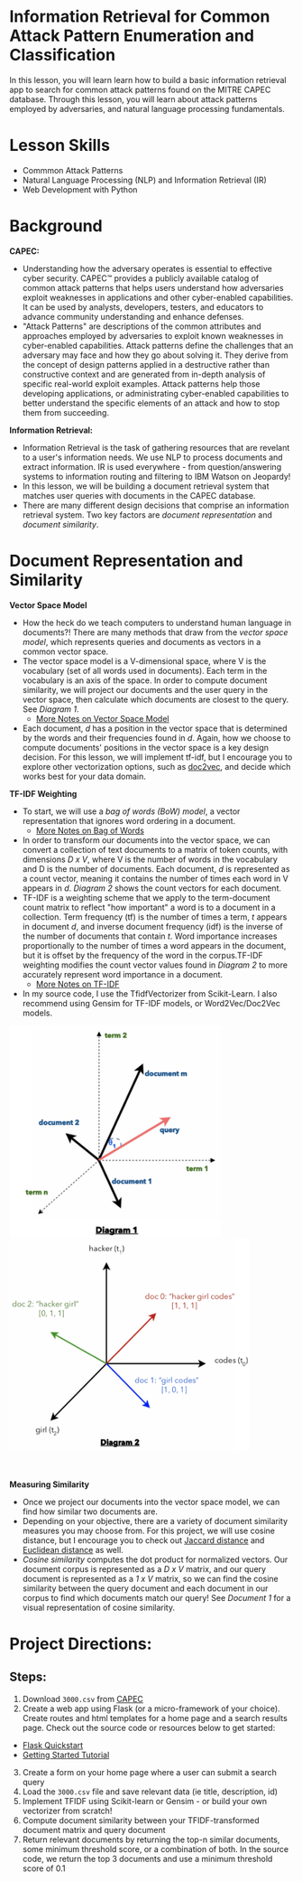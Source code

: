 # Information Retrieval for Common Attack Pattern Enumeration and Classification
In this lesson, you will learn learn how to build a basic information retrieval app to search for common attack patterns found on the MITRE CAPEC database. Through this lesson, you will learn about attack patterns employed by adversaries, and natural language processing fundamentals.

# Lesson Skills
* Commmon Attack Patterns
* Natural Language Processing (NLP) and Information Retrieval (IR)
* Web Development with Python

# Background
**CAPEC:**
* Understanding how the adversary operates is essential to effective cyber security. CAPEC™ provides a publicly available catalog of common attack patterns that helps users understand how adversaries exploit weaknesses in applications and other cyber-enabled capabilities. It can be used by analysts, developers, testers, and educators to advance community understanding and enhance defenses. 
* "Attack Patterns" are descriptions of the common attributes and approaches employed by adversaries to exploit known weaknesses in cyber-enabled capabilities. Attack patterns define the challenges that an adversary may face and how they go about solving it. They derive from the concept of design patterns applied in a destructive rather than constructive context and are generated from in-depth analysis of specific real-world exploit examples. Attack patterns help those developing applications, or administrating cyber-enabled capabilities to better understand the specific elements of an attack and how to stop them from succeeding.

**Information Retrieval:**
* Information Retrieval is the task of gathering resources that are revelant to a user's information needs. We use NLP to process documents and extract information. IR is used everywhere - from question/answering systems to information routing and filtering to IBM Watson on Jeopardy! 
* In this lesson, we will be building a document retrieval system that matches user queries with documents in the CAPEC database. 
* There are many different design decisions that comprise an information retrieval system. Two key factors are *document representation* and *document similarity*. 


# Document Representation and Similarity

**Vector Space Model**
* How the heck do we teach computers to understand human language in documents?! There are many methods that draw from the *vector space model*, which represents queries and documents as vectors in a common vector space.
* The vector space model is a V-dimensional space, where V is the vocabulary (set of all words used in documents). Each term in the vocabulary is an axis of the space. In order to compute document similarity, we will project our documents and the user query in the vector space, then calculate which documents are closest to the query. See *Diagram 1*.
  - [More Notes on Vector Space Model](https://ils.unc.edu/courses/2013_spring/inls509_001/lectures/06-VectorSpaceModel.pdf)
* Each document, *d* has a position in the vector space that is determined by the words and their frequencies found in *d*. Again, how we choose to compute documents' positions in the vector space is a key design decision. For this lesson, we will implement tf-idf, but I encourage you to explore other vectorization options, such as [doc2vec](https://cs.stanford.edu/~quocle/paragraph_vector.pdf), and decide which works best for your data domain. 

**TF-IDF Weighting**
* To start, we will use a *bag of words (BoW) model*, a vector representation that ignores word ordering in a document.
  - [More Notes on Bag of Words](https://medium.com/greyatom/an-introduction-to-bag-of-words-in-nlp-ac967d43b428)
* In order to transform our documents into the vector space, we can convert a collection of text documents to a matrix of token counts, with dimensions *D x V*, where V is the number of words in the vocabulary and D is the number of documents. Each document, *d* is represented as a count vector, meaning it contains the number of times each word in V appears in *d*. *Diagram 2* shows the count vectors for each document.
* TF-IDF is a weighting scheme that we apply to the term-document count matrix to reflect "how important" a word is to a document in a collection. Term frequency (tf) is the number of times a term, *t* appears in document *d*, and inverse document frequency (idf) is the inverse of the number of documents that contain *t*. Word importance increases proportionally to the number of times a word appears in the document, but it is offset by the frequency of the word in the corpus.TF-IDF weighting modifies the count vector values found in *Diagram 2* to more accurately represent word importance in a document. 
  - [More Notes on TF-IDF](https://web.stanford.edu/class/cs276/handouts/lecture6-tfidf-handout-1-per.pdf)
* In my source code, I use the TfidfVectorizer from Scikit-Learn. I also recommend using Gensim for TF-IDF models, or Word2Vec/Doc2Vec models. 

<div>
<img src="https://github.com/rachelbari/CAPEC-Information-Retrieval/blob/master/static/vsm-diagram.png" width="375" height="375"> <img src="https://github.com/rachelbari/CAPEC-Information-Retrieval/blob/master/static/count-matrix-diagram.png" width="425" height="375">
</div>
<br>
<br>

**Measuring Similarity**
* Once we project our documents into the vector space model, we can find how similar two documents are.
* Depending on your objective, there are a variety of document similarity measures you may choose from. For this project, we will use cosine distance, but I encourage you to check out [Jaccard distance](https://www.statisticshowto.datasciencecentral.com/jaccard-index/) and [Euclidean distance](http://rosalind.info/glossary/euclidean-distance/) as well. 
* *Cosine similarity* computes the dot product for normalized vectors. Our document corpus is represented as a *D x V* matrix, and our query document is represented as a *1 x V* matrix, so we can find the cosine similarity between the query document and each document in our corpus to find which documents match our query! See *Document 1* for a visual representation of cosine similarity. 

# Project Directions:

## Steps:
1. Download ```3000.csv``` from [CAPEC](https://capec.mitre.org/data/definitions/3000.html)
2. Create a web app using Flask (or a micro-framework of your choice). Create routes and html templates for a home page and a search results page. Check out the source code or resources below to get started:

  * [Flask Quickstart](http://flask.pocoo.org/docs/1.0/quickstart/)
  * [Getting Started Tutorial](https://medium.com/techkylabs/getting-started-with-python-flask-framework-part-1-a4931ce0ea13)
3. Create a form on your home page where a user can submit a search query
4. Load the ```3000.csv``` file and save relevant data (ie title, description, id)
5. Implement TFIDF using Scikit-learn or Gensim - or build your own vectorizer from scratch!
6. Compute document similarity between your TFIDF-transformed document matrix and query document
7. Return relevant documents by returning the top-n similar documents, some minimum threshold score, or a combination of both. In the source code, we return the top 3 documents and use a minimum threshold score of 0.1



